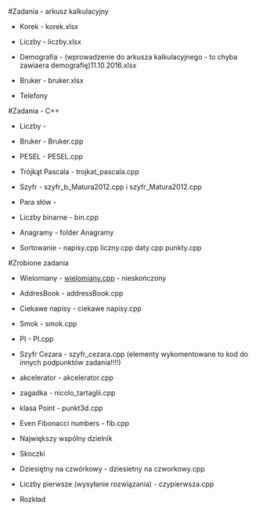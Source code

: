 #Zadania - arkusz kalkulacyjny

* Korek - korek.xlsx

* Liczby - liczby.xlsx

* Demografia - (wprowadzenie do arkusza kalkulacyjnego - to chyba zawiaera demografię)11.10.2016.xlsx

* Bruker - bruker.xlsx

* Telefony


#Zadania - C++

* Liczby -

* Bruker - Bruker.cpp

* PESEL - PESEL.cpp

* Trójkąt Pascala - trojkat_pascala.cpp

* Szyfr - szyfr_b_Matura2012.cpp i szyfr_Matura2012.cpp

* Para słów - 

* Liczby binarne - bin.cpp

* Anagramy - folder Anagramy

* Sortowanie - napisy.cpp liczny.cpp daty.cpp punkty.cpp



#Zrobione zadania

* Wielomiany - [wielomiany.cpp](wielomiany.cpp) - nieskończony

* AddresBook - addressBook.cpp



* Ciekawe napisy - ciekawe napisy.cpp

* Smok - smok.cpp

* PI - PI.cpp

* Szyfr Cezara - szyfr_cezara.cpp (elementy wykomentowane to kod do innych podpunktów zadania!!!!)



* akcelerator - akcelerator.cpp

* zagadka - nicolo_tartaglii.cpp

* klasa Point - punkt3d.cpp

* Even Fibonacci numbers - fib.cpp

* Największy wspólny dzielnik

* Skoczki

* Dziesiętny na czwórkowy - dziesietny na czworkowy.cpp

* Liczby pierwsze (wysyłanie rozwiązania) - czypierwsza.cpp

* Rozkład
